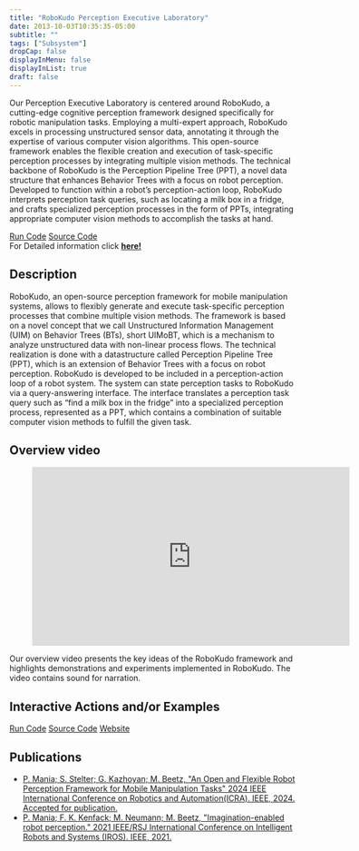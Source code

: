 ```yaml
---
title: "RoboKudo Perception Executive Laboratory"
date: 2013-10-03T10:35:35-05:00
subtitle: ""
tags: ["Subsystem"]
dropCap: false
displayInMenu: false
displayInList: true
draft: false
---
```


Our Perception Executive Laboratory is centered around RoboKudo, a cutting-edge
cognitive perception framework designed specifically for robotic manipulation tasks.
Employing a multi-expert approach, RoboKudo excels in processing unstructured
sensor data, annotating it through the expertise of various computer vision
algorithms. This open-source framework enables the flexible creation and execution
of task-specific perception processes by integrating multiple vision methods. The
technical backbone of RoboKudo is the Perception Pipeline Tree (PPT), a novel data
structure that enhances Behavior Trees with a focus on robot perception. Developed
to function within a robot’s perception-action loop, RoboKudo interprets perception
task queries, such as locating a milk box in a fridge, and crafts specialized
perception processes in the form of PPTs, integrating appropriate computer vision
methods to accomplish the tasks at hand.
<div class="hidde-after-preview">
<a class="btn btn-primary" target="_blank" href="https://binder.intel4coro.de/v2/git/https%3A%2F%2Fgitlab.informatik.uni-bremen.de%2Fyanxiang%2Frobokudo.git/binderhub">Run Code</a>
<a class="btn btn-success" target="_blank" href="https://gitlab.informatik.uni-bremen.de/robokudo/robokudo">Source Code</a>
</div>

<div class="hidde-after-preview">
  For Detailed information click
  <a class="btn btn-success" target="_blank" href="robokudo-perception-executive-laboratory"><b>here!</b></a>
</div>

<!--more-->

<!-- <div class="main-well-flex-container" style="margin:20px;align-items: center;">

  <div style="flex:30%;">
      <img src="profile_picture.png" style="clip-path: circle(35%);">
  </div>

  <div style="flex:70%;">
    <h3>Replace with Name</h3>
    Tel:     +49 XXXXXXXXXX <br>
    Fax:     +49 XXXXXXXXXX <br>
    Mail:    <a href="mailto:XXXXXXX@cs.uni-bremen.de">XXXXXX@cs.uni-bremen.de</a> <br>
    <a style="color:red" href="https://ai.uni-bremen.de/team/XXXXXXXXX">
      <span style="font-size: 15px;">Profile</span>
    </a>
  </div>

</div> -->

Description
---
RoboKudo, an open-source perception framework for mobile manipulation systems, allows to flexibly generate and execute task-specific perception processes that combine multiple vision methods. The framework is based on a novel concept that we call Unstructured Information Management (UIM) on Behavior Trees (BTs), short UIMoBT, which is a mechanism to analyze unstructured data with non-linear process flows. The technical realization is done with a datastructure called Perception Pipeline Tree (PPT), which is an extension of Behavior Trees with a focus on robot perception.
RoboKudo is developed to be included in a perception-action loop of a robot system. The system can state perception tasks to RoboKudo via a query-answering interface. The interface translates a perception task query such as “find a milk box in the fridge” into a specialized perception process, represented as a PPT, which contains a combination of suitable computer vision methods to fulfill the given task.

Overview video
---

<figure class="video_container">
  <iframe width="560" height="315" src="https://www.youtube-nocookie.com/embed/8jvDl-P2ba0?si=AGOn8iCWjDShdMeJ" title="YouTube video player" frameborder="0" allow="accelerometer; autoplay; clipboard-write; encrypted-media; gyroscope; picture-in-picture; web-share" allowfullscreen="true"></iframe>
</figure>

Our overview video presents the key ideas of the RoboKudo framework and highlights demonstrations and experiments implemented in RoboKudo. The video contains sound for narration.

Interactive Actions and/or Examples
---

<div>
<a class="btn btn-primary" target="_blank" href="https://binder.intel4coro.de/v2/git/https%3A%2F%2Fgitlab.informatik.uni-bremen.de%2Fyanxiang%2Frobokudo.git/binderhub">Run Code</a>
<a class="btn btn-success" target="_blank" href="https://gitlab.informatik.uni-bremen.de/robokudo/robokudo">Source Code</a>
<a class="btn btn-success" target="_blank" href="https://robokudo.ai.uni-bremen.de/">Website</a>
</div>

Publications
---

- [P. Mania; S. Stelter; G. Kazhoyan; M. Beetz, "An Open and Flexible Robot Perception Framework for Mobile Manipulation Tasks" 2024 IEEE International Conference on Robotics and Automation(ICRA). IEEE, 2024. Accepted for publication.](https://robokudo.ai.uni-bremen.de/)
- [P. Mania; F. K. Kenfack; M. Neumann; M. Beetz, "Imagination-enabled robot perception." 2021 IEEE/RSJ International Conference on Intelligent Robots and Systems (IROS). IEEE, 2021.](https://ieeexplore.ieee.org/abstract/document/9636359)

